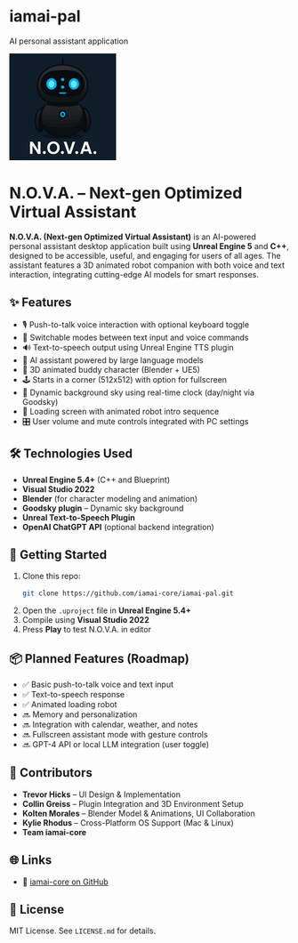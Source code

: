 # iamai-pal
AI personal assistant application

![N.O.V.A. Project Image](Content/Images/novaprojectimage.png)

# N.O.V.A. – Next-gen Optimized Virtual Assistant

**N.O.V.A. (Next-gen Optimized Virtual Assistant)** is an AI-powered personal assistant desktop application built using **Unreal Engine 5** and **C++**, designed to be accessible, useful, and engaging for users of all ages. The assistant features a 3D animated robot companion with both voice and text interaction, integrating cutting-edge AI models for smart responses.

## ✨ Features

- 🎙️ Push-to-talk voice interaction with optional keyboard toggle
- 🔄 Switchable modes between text input and voice commands
- 🔊 Text-to-speech output using Unreal Engine TTS plugin
- 🧠 AI assistant powered by large language models
- 🤖 3D animated buddy character (Blender + UE5)
- 🕹️ Starts in a corner (512x512) with option for fullscreen
- 🌅 Dynamic background sky using real-time clock (day/night via Goodsky)
- 🔄 Loading screen with animated robot intro sequence
- 🎛️ User volume and mute controls integrated with PC settings

## 🛠️ Technologies Used

- **Unreal Engine 5.4+** (C++ and Blueprint)
- **Visual Studio 2022**
- **Blender** (for character modeling and animation)
- **Goodsky plugin** – Dynamic sky background
- **Unreal Text-to-Speech Plugin**
- **OpenAI ChatGPT API** (optional backend integration)

## 🚀 Getting Started

1. Clone this repo:
   ```bash
   git clone https://github.com/iamai-core/iamai-pal.git
   ```
2. Open the `.uproject` file in **Unreal Engine 5.4+**
3. Compile using **Visual Studio 2022**
4. Press **Play** to test N.O.V.A. in editor

## 📦 Planned Features (Roadmap)

- ✅ Basic push-to-talk voice and text input
- ✅ Text-to-speech response
- ✅ Animated loading robot
- 🔜 Memory and personalization
- 🔜 Integration with calendar, weather, and notes
- 🔜 Fullscreen assistant mode with gesture controls
- 🔜 GPT-4 API or local LLM integration (user toggle)

## 👥 Contributors

- **Trevor Hicks** – UI Design & Implementation
- **Collin Greiss** – Plugin Integration and 3D Environment Setup
- **Kolten Morales** – Blender Model & Animations, UI Collaboration
- **Kylie Rhodus** – Cross-Platform OS Support (Mac & Linux)
- **Team iamai-core**

## 🌐 Links

- 🔗 [iamai-core on GitHub](https://github.com/iamai-core)

## 📄 License

MIT License. See `LICENSE.md` for details.
